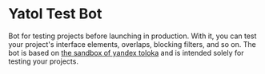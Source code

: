 # Yatol Test Bot

Bot for testing projects before launching in production. With it, you can test your project's interface elements, overlaps, blocking filters, and so on.
The bot is based on [the sandbox of yandex toloka](https://sandbox.toloka.yandex.com/) and is intended solely for testing your projects.